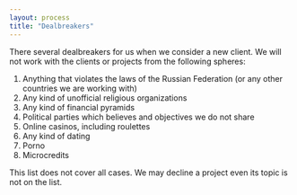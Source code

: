 ```yaml
---
layout: process
title: "Dealbreakers"
---
```


There several dealbreakers for us when we consider a new client.
We will not work with the clients or projects from the following spheres:

1. Anything that violates the laws of the Russian Federation (or any other countries we are working with)
2. Any kind of unofficial religious organizations
3. Any kind of financial pyramids
4. Political parties which believes and objectives we do not share
5. Online casinos, including roulettes
6. Any kind of dating
7. Porno
8. Microcredits

This list does not cover all cases. We may decline a project even its topic is not on the list.
